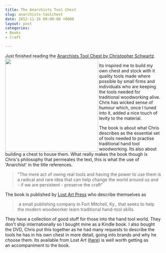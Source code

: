 ```yaml
---
title: The Anarchists Tool Chest
slug: anarchists-toolchest
date: 2012-11-16 00:00:00 +0000
layout: post
categories: 
- Books
- Craft

---
```

Just finished reading the [Anarchists Tool Chest by Christopher Schwartz][lostartpress].
[<img src="https://media.publit.io/file/ATC.jpg" alt="" width="" height="300" border="" align="left" />][lostartpress 2]

Its inspired me to build my own chest and stock with it quality tools made where possible by small firms and individuals who are keeping the tools needed for traditional woodworking alive. Chris has wicked sense of humour which, once I tuned into it, added a nice touch of levity to the material.

The book is about what Chris describes as the essential set of tools needed to practise traditional hand tool woodworking. Its also about building a chest to house them. What really makes the book though is Chris's philosophy that permeates the text, this is what the use of 'Anarchist' in the title references.

> "The mere act of owing real tools and having the power to use them is a radical and rare idea that can help change the world around us and - if we are persistent - preserve the craft"

The book is published by [Lost Art Press][lostartpress 3] who describe themselves as

> &#xa0;a small publishing company in Fort Mitchell, Ky., that seeks to help the modern woodworker learn traditional hand-tool skills.

They have a collection of good stuff for those into the hand tool world. They don't ship internationally so I bought mine as a Kindle book. I also bought the DVD, Chris put this together as he had many requests to describe the tools he has in his own chest in more detail, going&#xa0;into brands and why he choose them. Its available from Lost Art ([here][lostartpress 4]) is well worth getting as an&#xa0;accompaniment&#xa0;to&#xa0;the book.

[lostartpress]: http://lostartpress.com/collections/books/products/the-anarchists-tool-chest "The Anarchists Toolchest"
[lostartpress 2]: http://lostartpress.com/collections/books/products/the-anarchists-tool-chest "Link to book"
[lostartpress 3]: http://www.lostartpress.com/
[lostartpress 4]: http://www.lostartpress.com/Anarchist_Tool_Chest_p/dvd-atc-dw.htm

